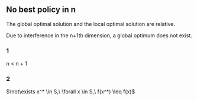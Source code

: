 
## No best policy in n

The global optimal solution and the local optimal solution are relative.

Due to interference in the n+1th dimension, a global optimum does not exist.

### 1

  n < n + 1

### 2

$\not\exists x^* \in S,\ \forall x \in S,\ f(x^*) \leq f(x)$

